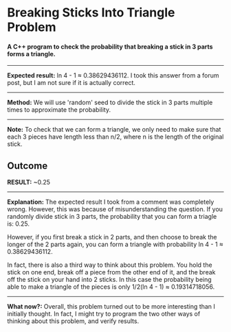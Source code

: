 # Breaking Sticks Into Triangle Problem
#### A C++ program to check the probability that breaking a stick in 3 parts forms a triangle.

---

**Expected result:**	ln 4 - 1 ≈ 0.38629436112. I took this answer from a forum post, but I am not sure if it is actually correct.

---

**Method:**	We will use 'random' seed to divide the stick in 3 parts multiple times to approximate the probability.

---

**Note:**	To check that we can form a triangle, we only need to make sure that each 3 pieces have length less than n/2, where n is the length of the original stick.

## Outcome

**RESULT:** ~0.25

---

**Explanation:** The expected result I took from a comment was completely wrong. However, this was because of misunderstanding the question. If you randomly divide stick in 3 parts, the probability that you can form a triagle is: 0.25.

However, if you first break a stick in 2 parts, and then choose to break the longer of the 2 parts again, you can form a triangle with probability ln 4 - 1 ≈ 0.38629436112.

In fact, there is also a third way to think about this problem. You hold the stick on one end, break off a piece from the other end of it, and the break off the stick on your hand into 2 sticks. In this case the probability being able to make a triangle of the pieces is only 1/2(ln 4 - 1) ≈ 0.19314718056.

---

**What now?:** Overall, this problem turned out to be more interesting than I initially thought. In fact, I might try to program the two other ways of thinking about this problem, and verify results.
